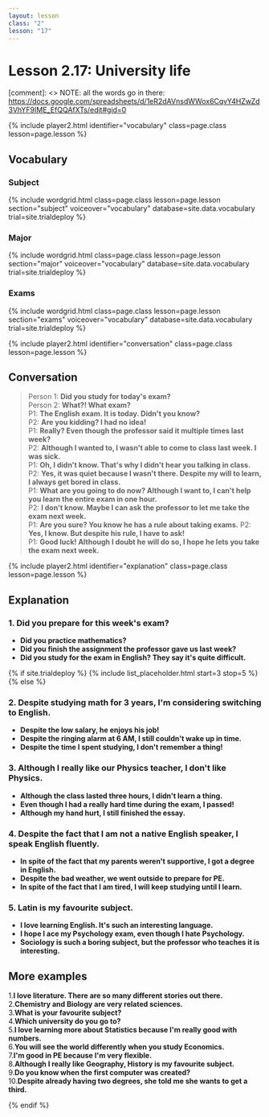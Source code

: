 ```yaml
---
layout: lesson
class: "2"
lesson: "17"
---
```



# Lesson 2.17: University life

[comment]: <> NOTE: all the words go in there: https://docs.google.com/spreadsheets/d/1eR2dAVnsdWWox6CqvY4HZwZd3VhYF9IME_EfQQAfXTs/edit#gid=0

{% include player2.html identifier="vocabulary" class=page.class lesson=page.lesson %}
## Vocabulary 
### Subject 

{% include wordgrid.html 
		class=page.class 
		lesson=page.lesson 
		section="subject"
		voiceover="vocabulary"
		database=site.data.vocabulary 
		trial=site.trialdeploy %}


### Major 

	
{% include wordgrid.html 
		class=page.class 
		lesson=page.lesson 
		section="major"
		voiceover="vocabulary"
		database=site.data.vocabulary 
		trial=site.trialdeploy %}
     

### Exams

{% include wordgrid.html 
		class=page.class 
		lesson=page.lesson 
		section="exams"
		voiceover="vocabulary"
		database=site.data.vocabulary 
		trial=site.trialdeploy %}
		


{% include player2.html identifier="conversation" class=page.class lesson=page.lesson %}

## Conversation

> Person 1: **Did you study for today's exam?**  
> Person 2: **What?! What exam?**     
> P1: **The English exam. It is today. Didn't you know?**    
> P2: **Are you kidding? I had no idea!**  
> P1: **Really? Even though the professor said it multiple times last week?**  
> P2: **Although I wanted to, I wasn't able to come to class last week. I was sick.**  
> P1: **Oh, I didn't know. That's why I didn't hear you talking in class.**  
> P2: **Yes, it was quiet because I wasn't there. Despite my will to learn, I always get bored in class.**  
> P1: **What are you going to do now? Although I want to, I can't help you learn the entire exam in one hour.**  
> P2: **I don't know. Maybe I can ask the professor to let me take the exam next week.**  
> P1: **Are you sure? You know he has a rule about taking exams.** 
> P2: **Yes, I know. But despite his rule, I have to ask!**  
> P1: **Good luck! Although I doubt he will do so, I hope he lets you take the exam next week.**



{% include player2.html identifier="explanation" class=page.class lesson=page.lesson %}
## Explanation

### 1. Did you prepare for this week's exam?
- **Did you practice mathematics?**
- **Did you finish the assignment the professor gave us last week?**
- **Did you study for the exam in English? They say it's quite difficult.**


{% if site.trialdeploy %}
  {% include list_placeholder.html start=3 stop=5 %}
  {% else %}


### 2. Despite studying math for 3 years, I'm considering switching to English.
- **Despite the low salary, he enjoys his job!**
- **Despite the ringing alarm at 6 AM, I still couldn't wake up in time.**
- **Despite the time I spent studying, I don't remember a thing!**

### 3. Although I really like our Physics teacher, I don't like Physics.

- **Although the class lasted three hours, I didn't learn a thing.**
- **Even though I had a really hard time during the exam, I passed!**
- **Although my hand hurt, I still finished the essay.**

### 4. Despite the fact that I am not a native English speaker, I speak English fluently.

- **In spite of the fact that my parents weren't supportive, I got a degree in English.**
- **Despite the bad weather, we went outside to prepare for PE.**
- **In spite of the fact that I am tired, I will keep studying until I learn.**

### 5. Latin is my favourite subject.
- **I love learning English. It's such an interesting language.**
- **I hope I ace my Psychology exam, even though I hate Psychology.**
- **Sociology is such a boring subject, but the professor who teaches it is interesting.**

## More examples 
1.**I love literature. There are so many different stories out there.**  
2.**Chemistry and Biology are very related sciences.**  
3.**What is your favourite subject?**  
4.**Which university do you go to?**  
5.**I love learning more about Statistics because I'm really good with numbers.**  
6.**You will see the world differently when you study Economics.**  
7.**I'm good in PE because I'm very flexible.**  
8.**Although I really like Geography, History is my favourite subject.**  
9.**Do you know when the first computer was created?**  
10.**Despite already having two degrees, she told me she wants to get a third.**  


  {% endif %}